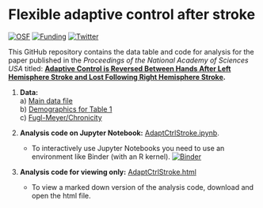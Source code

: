 # Flexible adaptive control after stroke

[![OSF](https://img.shields.io/badge/DOI-10.17605/osf.io/dk5sn-yellowgreen)](https://osf.io/dk5sn/)
[![Funding](https://img.shields.io/badge/NIH-F31HD098796-blue)](https://grantome.com/grant/NIH/F31-HD098796-01)
[![Twitter](https://img.shields.io/twitter/url/https/twitter.com/rinivarg.svg?style=social&label=@rinivarg)](https://twitter.com/rinivarg)

This GitHub repository contains the data table and code for analysis for the paper published in the *Proceedings of the National Academy of Sciences USA* titled: **[Adaptive Control is Reversed Between Hands After Left Hemisphere Stroke and Lost Following Right Hemisphere Stroke](https://www.pnas.org/doi/10.1073/pnas.2212726120).**


1) **Data:** <br>
    a) [Main data file](https://github.com/rinivarg/AdaptCtrlStroke/blob/main/YNC_allData_120321_full.csv)<br>
    b) [Demographics for Table 1](https://github.com/rinivarg/AdaptCtrlStroke/blob/main/forTable1_v2.csv)<br>
    c) [Fugl-Meyer/Chronicity](https://github.com/rinivarg/AdaptCtrlStroke/blob/main/fmchron_subj.csv)<br>
2) **Analysis code on Jupyter Notebook:** [AdaptCtrlStroke.ipynb](https://github.com/rinivarg/AdaptCtrlStroke/blob/main/BmAdaptCtrlStroke_FINAL.ipynb). 
    - To interactively use Jupyter Notebooks you need to use an environment like Binder (with an R kernel). 
[![Binder](https://mybinder.org/badge_logo.svg)](https://mybinder.org/v2/gh/rinivarg/AdaptCtrlStroke/HEAD)

    
3) **Analysis code for viewing only:** [AdaptCtrlStroke.html](https://github.com/rinivarg/AdaptCtrlStroke/blob/main/BmAdaptCtrlStroke_FINAL.html)
    - To view a marked down version of the analysis code, download and open the html file.

